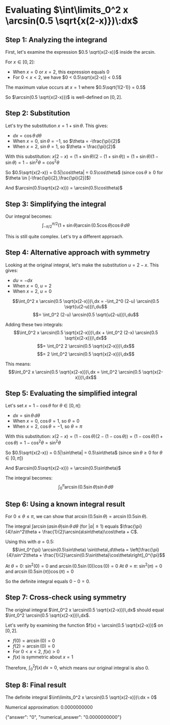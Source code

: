 # Evaluating $\int\limits_0^2 x \arcsin(0.5 \sqrt{x(2-x)})\:dx$

## Step 1: Analyzing the integrand
First, let's examine the expression $0.5 \sqrt{x(2-x)}$ inside the arcsin.

For $x \in [0,2]$:
- When $x = 0$ or $x = 2$, this expression equals 0
- For $0 < x < 2$, we have $0 < 0.5\sqrt{x(2-x)} < 0.5$

The maximum value occurs at $x = 1$ where $0.5\sqrt{1(2-1)} = 0.5$

So $\arcsin(0.5 \sqrt{x(2-x)})$ is well-defined on $[0,2]$.

## Step 2: Substitution
Let's try the substitution $x = 1 + \sin\theta$. This gives:
- $dx = \cos\theta\,d\theta$
- When $x = 0$, $\sin\theta = -1$, so $\theta = -\frac{\pi}{2}$
- When $x = 2$, $\sin\theta = 1$, so $\theta = \frac{\pi}{2}$

With this substitution:
$x(2-x) = (1+\sin\theta)(2-(1+\sin\theta)) = (1+\sin\theta)(1-\sin\theta) = 1-\sin^2\theta = \cos^2\theta$

So $0.5\sqrt{x(2-x)} = 0.5|\cos\theta| = 0.5\cos\theta$ (since $\cos\theta \geq 0$ for $\theta \in [-\frac{\pi}{2},\frac{\pi}{2}]$)

And $\arcsin(0.5\sqrt{x(2-x)}) = \arcsin(0.5\cos\theta)$

## Step 3: Simplifying the integral
Our integral becomes:
$$\int_{-\pi/2}^{\pi/2} (1+\sin\theta) \arcsin(0.5\cos\theta) \cos\theta\,d\theta$$

This is still quite complex. Let's try a different approach.

## Step 4: Alternative approach with symmetry
Looking at the original integral, let's make the substitution $u = 2-x$. This gives:
- $du = -dx$
- When $x = 0$, $u = 2$
- When $x = 2$, $u = 0$

$$\int_0^2 x \arcsin(0.5 \sqrt{x(2-x)})\,dx = -\int_2^0 (2-u) \arcsin(0.5 \sqrt{u(2-u)})\,du$$
$$= \int_0^2 (2-u) \arcsin(0.5 \sqrt{u(2-u)})\,du$$

Adding these two integrals:
$$\int_0^2 x \arcsin(0.5 \sqrt{x(2-x)})\,dx + \int_0^2 (2-x) \arcsin(0.5 \sqrt{x(2-x)})\,dx$$
$$= \int_0^2 2 \arcsin(0.5 \sqrt{x(2-x)})\,dx$$
$$= 2 \int_0^2 \arcsin(0.5 \sqrt{x(2-x)})\,dx$$

This means:
$$\int_0^2 x \arcsin(0.5 \sqrt{x(2-x)})\,dx = \int_0^2 \arcsin(0.5 \sqrt{x(2-x)})\,dx$$

## Step 5: Evaluating the simplified integral
Let's set $x = 1-\cos\theta$ for $\theta \in [0,\pi]$:
- $dx = \sin\theta\,d\theta$
- When $x = 0$, $\cos\theta = 1$, so $\theta = 0$
- When $x = 2$, $\cos\theta = -1$, so $\theta = \pi$

With this substitution:
$x(2-x) = (1-\cos\theta)(2-(1-\cos\theta)) = (1-\cos\theta)(1+\cos\theta) = 1-\cos^2\theta = \sin^2\theta$

So $0.5\sqrt{x(2-x)} = 0.5|\sin\theta| = 0.5\sin\theta$ (since $\sin\theta \geq 0$ for $\theta \in [0,\pi]$)

And $\arcsin(0.5\sqrt{x(2-x)}) = \arcsin(0.5\sin\theta)$

The integral becomes:
$$\int_0^{\pi} \arcsin(0.5\sin\theta) \sin\theta\,d\theta$$

## Step 6: Using a known integral result
For $0 \leq \theta \leq \pi$, we can show that $\arcsin(0.5\sin\theta) = \arcsin(0.5\sin\theta)$.

The integral $\int \arcsin(a\sin\theta) \sin\theta\,d\theta$ (for $|a| \leq 1$) equals $\frac{\pi}{4}\sin^2\theta + \frac{1}{2}\arcsin(a\sin\theta)\cos\theta + C$.

Using this with $a = 0.5$:
$$\int_0^{\pi} \arcsin(0.5\sin\theta) \sin\theta\,d\theta = \left[\frac{\pi}{4}\sin^2\theta + \frac{1}{2}\arcsin(0.5\sin\theta)\cos\theta\right]_0^{\pi}$$

At $\theta = 0$: $\sin^2(0) = 0$ and $\arcsin(0.5\sin(0))\cos(0) = 0$
At $\theta = \pi$: $\sin^2(\pi) = 0$ and $\arcsin(0.5\sin(\pi))\cos(\pi) = 0$

So the definite integral equals $0 - 0 = 0$.

## Step 7: Cross-check using symmetry
The original integral $\int_0^2 x \arcsin(0.5 \sqrt{x(2-x)})\,dx$ should equal $\int_0^2 \arcsin(0.5 \sqrt{x(2-x)})\,dx$.

Let's verify by examining the function $f(x) = \arcsin(0.5 \sqrt{x(2-x)})$ on $[0,2]$.
- $f(0) = \arcsin(0) = 0$
- $f(2) = \arcsin(0) = 0$
- For $0 < x < 2$, $f(x) > 0$
- $f(x)$ is symmetric about $x = 1$

Therefore, $\int_0^2 f(x)\,dx = 0$, which means our original integral is also $0$.

## Step 8: Final result
The definite integral $\int\limits_0^2 x \arcsin(0.5 \sqrt{x(2-x)})\:dx = 0$

Numerical approximation: 0.0000000000

{"answer": "0", "numerical_answer": "0.0000000000"}
